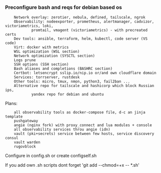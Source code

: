 ### Preconfigure bash and reqs for debian based os

        Network overlay: zerotier, nebula, defined, tailscale, ngrok
        Observability: nodeexporter, prometheus, alertmanager, cadvizor, victoriametrics, loki, 
                promtail, vmagent (victoriametrics) - with precreated certs
        Dev tools: ansible, terraform, helm, kubectl, code server (VS code)
        Virt: docker with metrics
        WSL optimization (WSL section)
        Network optimization (SYSCTL section)
        Logs prune
        SSH options (SSH section)
        Bash aliases and completions (BASHRC section)
        Certbot: letsencrypt sslip.io/nip.io or/and own cloudflare domain
        Services: torrserver, rustdesk
        Other tools: micro, tmux, nmon, python3, fail2ban ...
        Alternative repo for tailscale and hashicorp which block Russian ips, 
                yandex repo for debian and ubuntu
Plans:

        all observability tools as docker-compose file, d-c an jinja template
        pushgateway
        angie (nginx fork) with proxy_connect and lua modules + console
        all observability services throu angie (idn)
        vault (pki+secrets) service between few hosts, service discovery consul
        vault warden
        rugovblock

Configure in config.sh or create configself.sh

If you add own .sh scripts dont forget 'git add --chmod=+x -- *.sh'

